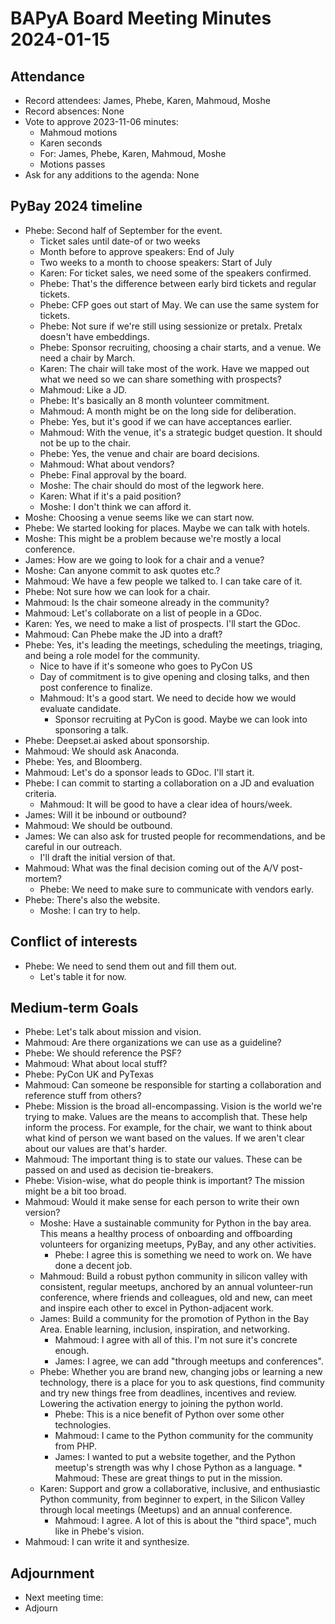 # BAPyA Board Meeting Minutes 2024-01-15

## Attendance

* Record attendees: James, Phebe, Karen, Mahmoud, Moshe
* Record absences: None
* Vote to approve 2023-11-06 minutes:
  * Mahmoud motions
  * Karen seconds
  * For: James, Phebe, Karen, Mahmoud, Moshe
  * Motions passes
* Ask for any additions to the agenda: None

## PyBay 2024 timeline

* Phebe: Second half of September for the event.
  * Ticket sales until date-of or two weeks
  * Month before to approve speakers: End of July
  * Two weeks to a month to choose speakers: Start of July
  * Karen: For ticket sales, we need some of the speakers confirmed.
  * Phebe: That's the difference between early bird tickets and regular tickets.
  * Phebe: CFP goes out start of May. We can use the same system for tickets.
  * Phebe: Not sure if we're still using sessionize or pretalx. Pretalx doesn't have embeddings.
  * Phebe: Sponsor recruiting, choosing a chair starts, and a venue. We need a chair by March.
  * Karen: The chair will take most of the work. Have we mapped out what we need so we can share something with
           prospects?
  * Mahmoud: Like a JD.
  * Phebe: It's basically an 8 month volunteer commitment.
  * Mahmoud: A month might be on the long side for deliberation.
  * Phebe: Yes, but it's good if we can have acceptances earlier.
  * Mahmoud: With the venue, it's a strategic budget question. It should not be up to the chair.
  * Phebe: Yes, the venue and chair are board decisions.
  * Mahmoud: What about vendors?
  * Phebe: Final approval by the board.
  * Moshe: The chair should do most of the legwork here.
  * Karen: What if it's a paid position?
  * Moshe: I don't think we can afford it.
* Moshe: Choosing a venue seems like we can start now.
* Phebe: We started looking for places. Maybe we can talk with hotels.
* Moshe: This might be a problem because we're mostly a local conference.
* James: How are we going to look for a chair and a venue?
* Moshe: Can anyone commit to ask quotes etc.?
* Mahmoud: We have a few people we talked to. I can take care of it.
* Phebe: Not sure how we can look for a chair.
* Mahmoud: Is the chair someone already in the community?
* Mahmoud: Let's collaborate on a list of people in a GDoc.
* Karen: Yes, we need to make a list of prospects. I'll start the GDoc.
* Mahmoud: Can Phebe make the JD into a draft?
* Phebe: Yes, it's leading the meetings, scheduling the meetings, triaging, and being a role model for the community.
  * Nice to have if it's someone who goes to PyCon US
  * Day of commitment is to give opening and closing talks, and then post conference to finalize.
  * Mahmoud: It's a good start. We need to decide how we would evaluate candidate.
    * Sponsor recruiting at PyCon is good. Maybe we can look into sponsoring a talk.
* Phebe: Deepset.ai asked about sponsorship.
* Mahmoud: We should ask Anaconda.
* Phebe: Yes, and Bloomberg.
* Mahmoud: Let's do a sponsor leads to GDoc. I'll start it.
* Phebe: I can commit to starting a collaboration on a JD and evaluation criteria.
  * Mahmoud: It will be good to have a clear idea of hours/week.
* James: Will it be inbound or outbound?
* Mahmoud: We should be outbound.
* James: We can also ask for trusted people for recommendations, and be careful in our outreach.
  * I'll draft the initial version of that.
* Mahmoud: What was the final decision coming out of the A/V post-mortem?
  * Phebe: We need to make sure to communicate with vendors early.
* Phebe: There's also the website.
  * Moshe: I can try to help.

## Conflict of interests

* Phebe: We need to send them out and fill them out.
  * Let's table it for now.

## Medium-term Goals

* Phebe: Let's talk about mission and vision.
* Mahmoud: Are there organizations we can use as a guideline?
* Phebe: We should reference the PSF?
* Mahmoud: What about local stuff?
* Phebe: PyCon UK and PyTexas
* Mahmoud: Can someone be responsible for starting a collaboration and reference stuff from others?
* Phebe: Mission is the broad all-encompassing. Vision is the world we're trying to make.
         Values are the means to accomplish that. These help inform the process. For example,
         for the chair, we want to think about what kind of person we want based on the values.
         If we aren't clear about our values are that's harder.
* Mahmoud: The important thing is to state our values. These can be passed on and used as decision tie-breakers.
* Phebe: Vision-wise, what do people think is important? The mission might be a bit too broad.
* Mahmoud: Would it make sense for each person to write their own version?
  * Moshe: Have a sustainable community for Python in the bay area. This means a healthy process of onboarding and offboarding volunteers for organizing meetups, PyBay, and any other activities.
    * Phebe: I agree this is something we need to work on. We have done a decent job.
  * Mahmoud: Build a robust python community in silicon valley  with consistent, regular meetups, anchored by an annual volunteer-run conference, where friends and colleagues, old and new, can meet and inspire each other to excel in Python-adjacent work.
  * James: Build a community for the promotion of Python in the Bay Area. Enable learning, inclusion, inspiration, and networking.
    * Mahmoud: I agree with all of this. I'm not sure it's concrete enough.
    * James: I agree, we can add "through meetups and conferences".
  * Phebe: Whether you are brand new, changing jobs or learning a new technology, there is a place for you to ask questions, find community and try new things free from deadlines, incentives and review. Lowering the activation energy to joining the python world.
    * Phebe: This is a nice benefit of Python over some other technologies.
    * Mahmoud: I came to the Python community for the community from PHP.
    * James: I wanted to put a website together, and the Python meetup's strength was why I chose Python as a language.     * Mahmoud: These are great things to put in the mission.
  * Karen: Support and grow a collaborative, inclusive, and enthusiastic Python community, from beginner to expert, in the Silicon Valley through local meetings (Meetups) and an annual conference.
    * Mahmoud: I agree. A lot of this is about the "third space", much like in Phebe's vision.
* Mahmoud: I can write it and synthesize. 

## Adjournment

* Next meeting time: 
* Adjourn

